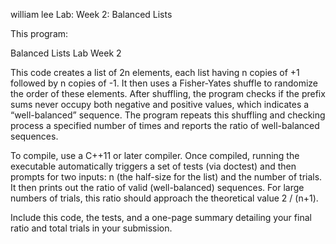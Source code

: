 william lee
Lab: Week 2: Balanced Lists


This program:

Balanced Lists Lab Week 2

This code creates a list of 2n elements, each list having n copies of +1 followed by n copies of -1. It then uses a Fisher-Yates shuffle to randomize the order of these elements. After shuffling, the program checks if the prefix sums never occupy both negative and positive values, which indicates a “well-balanced” sequence. The program repeats this shuffling and checking process a specified number of times and reports the ratio of well-balanced sequences.

To compile, use a C++11 or later compiler. Once compiled, running the executable automatically triggers a set of tests (via doctest) and then prompts for two inputs: n (the half-size for the list) and the number of trials. It then prints out the ratio of valid (well-balanced) sequences. For large numbers of trials, this ratio should approach the theoretical value 2 / (n+1).

Include this code, the tests, and a one-page summary detailing your final ratio and total trials in your submission.